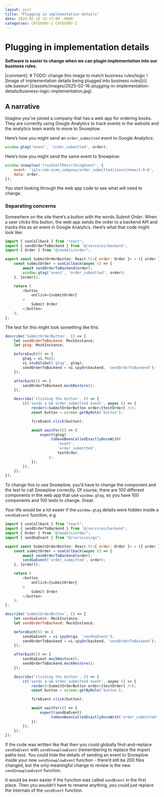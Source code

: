 ```yaml
---
layout: post
title: "Plugging in implementation details"
date: 2025-02-16 22:17:00 -0000
categories: CATEGORY-1 CATEGORY-2
---
```

# Plugging in implementation details

**Software is easier to change when we can plugin implementation into our business rules.**

[comment]: # TODO: change this image to match business rules/logic
![Image of implementation details being plugged into business rules]({{ site.baseurl }}/assets/images/2025-02-16-plugging-in-implementation-details/business-logic-implementation.jpg)

## A narrative
Imagine you’ve joined a company that has a web app for ordering books. They are currently using Google Analytics to track events in the website and the analytics team wants to move to Snowplow.

Here’s how you might send an `order_submitted` event to Google Analytics:
```javascript
window.gtag('event', 'order_submitted', order);
```

Here’s how you might send the same event to Snowplow:
```javascript
window.snowplow('trackSelfDescribingEvent', {
    event: 'iglu:com.acme_company/order_submitted/jsonschema/1-0-0',
    data: order,
});
```

You start looking through the web app code to see what will need to change.

### Separating concerns

Somewhere on the site there’s a button with the words *Submit Order*. When a user clicks this button, the web app sends the order to a backend API and tracks this as an event in Google Analytics. Here’s what that code might look like:

```javascript
import { useCallback } from "react";
import { sendOrderToBackend } from '@/services/backend';
import { Order } from "@/models/order";

export const SubmitOrderButton: React.FC<{ order: Order }> = ({ order }) => {
    const submitOrder = useCallback(async () => {
        await sendOrderToBackend(order);
        window.gtag('event', 'order_submitted', order);
    }, [order]);

    return (
        <button
            onClick={submitOrder}
        >
            Submit Order
        </button>
    );
};
```

The test for this might look something like this:
```javascript
describe('SubmitOrderButton', () => {
    let sendOrderToBackend: MockInstance;
    let gtag: MockInstance;

    beforeEach(() => {
        gtag = vi.fn();
        vi.stubGlobal('gtag', gtag);
        sendOrderToBackend = vi.spyOn(backend, 'sendOrderToBackend');
    });

    afterEach(() => {
        sendOrderToBackend.mockRestore();
    });

    describe('clicking the button', () => {       
        it('sends a GA order_submitted event', async () => {
            render(<SubmitOrderButton order={testOrder} />);
            const button = screen.getByRole('button');

            fireEvent.click(button);

            await waitFor(() => {
                expect(gtag)
                    .toHaveBeenCalledExactlyOnceWith(
                        'event',
                        'order_submitted',
                        testOrder,
                    );
            });
        });
    });
});
```

To change this to use Snowplow, you’d have to change the component and the test to call Snowplow correctly. Of course, there are 100 different components in the web app that use `window.gtag`, so you have 100 components and 100 tests to change. Great.

Your life would be a lot easier if the `window.gtag` details were hidden inside a `sendGaEvent` function, e.g.
```javascript
import { useCallback } from "react";
import { sendOrderToBackend } from '@/services/backend';
import { Order } from "@/models/order";
import { sendGaEvent } from "@/services/ga";

export const SubmitOrderButton: React.FC<{ order: Order }> = ({ order }) => {
    const submitOrder = useCallback(async () => {
        await sendOrderToBackend(order);
        sendGaEvent('order_submitted', order);
    }, [order]);

    return (
        <button
            onClick={submitOrder}
        >
            Submit Order
        </button>
    );
};
```
```javascript
describe('SubmitOrderButton', () => {
    let sendGaEvent: MockInstance;
    let sendOrderToBackend: MockInstance;

    beforeEach(() => {
        sendGaEvent = vi.spyOn(ga, 'sendGaEvent');
        sendOrderToBackend = vi.spyOn(backend, 'sendOrderToBackend');
    });

    afterEach(() => {
        sendGaEvent.mockRestore();
        sendOrderToBackend.mockRestore();
    });

    describe('clicking the button', () => {       
        it('sends a GA order_submitted event', async () => {
            render(<SubmitOrderButton order={testOrder} />);
            const button = screen.getByRole('button');

            fireEvent.click(button);

            await waitFor(() => {
                expect(sendGaEvent)
                    .toHaveBeenCalledExactlyOnceWith('order_submitted', testOrder);
            });
        });
    });
});
```

If the code was written like that then you could globally find-and-replace `sendGaEvent` with `sendSnowplowEvent` (remembering to replace the import paths too). You could hide the details of sending an event to Snowplow inside your new `sendSnowplowEvent` function - there’d still be 200 files changed, but the only meaningful change to review is the new `sendSnowplowEvent` function.

It would be even easier if the function was called `sendEvent` in the first place. Then you wouldn’t have to rename anything, you could just replace the internals of the `sendEvent` function.